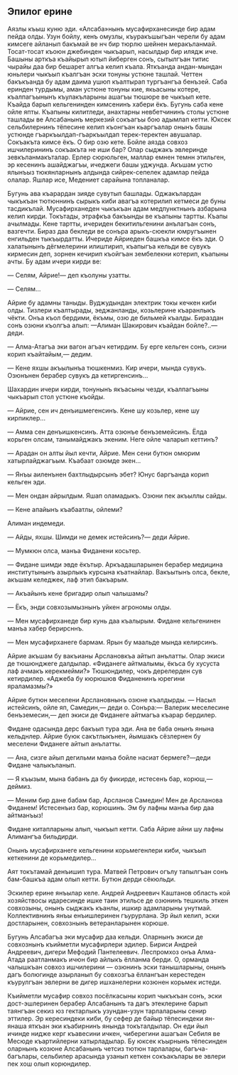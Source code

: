 ## Эпилог ерине

Аязлы къыш куню эди.
«Алсаба»нынъ мусафирханесинде бир адам пейда олды.
Узун бойлу, кенъ омузлы, къуракъшыгъан черели бу адам кимсеге айланып бакъмай ве нч бир тюрлю шейнен меракъланмай.
Тосат-тосат къоюн джебинден чыкъарып, насылдыр бир илядж иче.
Башыны арткъа къайырып ютып йиберген сонъ, сытылгъан титис чырайы даа бир бешарет алгъа келип къала.
Яткъанда андан-мындан юньлери чыкъып къалгъан эски тонуны устюне ташлай.
Четтен бакъкъанда бу адам даима ушюп къалтырап тургъангъа бенъзей.
Саба еринден турдымы, аман устюне тонуны кие, якьасыны котере, къалпагъынынъ къулакъларыны ашагъы тюшюре ве чыкъып кете.
Къайда барып кельгенинден кимсенинъ хабери ёкъ.
Бугунь саба кене ойле япты.
Къапыны килитледи, анахтарны невбетчининъ столы устюне ташлады ве Алсабанынъ меркезий сокъагъы бою адымлап кетти.
Юксек сельбилернинъ тёпесине келип къонгъан кьаргъалар онынъ башы устюнде гъаркъылдап-гъаркъылдап терек-теректен авушалар.
Сокъакъта кимсе ёкъ.
О бир озю кете.
Бойле аязда совхоз ишчилерининъ сокъакъта не иши бар?
Олар сыджакъ эвлеринде зевкъланмакъталар.
Ерлер сюрюльген, маллар емнен темнн этильген, эр кесенинъ ашайджагъы, ичеджеги башы уджунда.
Акъшам устю ялынъыз тюкянларнынъ алдында сийрек-сепелек адамлар пейда олалар.
Яшлар исе, Медениет сарайына топланалар.

Бугунь ава къарардан зияде сувутып башлады.
Оджакълардан чыкъкъан тютюннинъ сырыкъ киби авагъа котерилип кетмеси де буны тасдикълай.
Мусафирханеден чыкъкъан адам медпунктнынъ азбарына келип кирди.
Токътады, этрафкъа бакъынды ве къапыны тартты.
Къапы ачылмады.
Кене тартты, ичериден бекитильгенини анълагъан сонъ, вазгечти.
Бираз даа бекледи ве сонъра арыкъ-сюекли юмругъынен енгильден тыкъырдатты.
Ичериде Айриеден башкъа кимсе ёкъ эди.
О халатынынъ дёгмелерини илиштирип, къапыгъа кельди ве сувукъ кирмесин деп, зорнен кечирип къойгъан зембелекни котерип, къапыны ачты.
Бу адам ичери кирди ве:

— Селям, Айрие!— деп къолуны узатты.

— Селям...

Айрие бу адамны таныды.
Вуджудындан электрик токы кечкен киби олды.
Тизлери къалтырады, эеджанланды, козьлерине къаранлыкъ чёкти.
Онъа къол бердими, ёкъмы, озю де бильмей къалды.
Бираздан сонъ озюни къолгъа алып:
—Алиман Шакирович къайдан бойле?..— деди.

— Алма-Атагъа эки вагон агъач кетирдим.
Бу ерге кельген сонъ, сизни корип къайтайым,— дедим.

— Кене яхшы акъылынъа тюшкенмиз.
Кир ичери, мында сувукъ.
Озюнънен берабер сувукъ да кетиргенсинъ...

Шахардин ичери кирди, тонунынъ якъасыны чезди, къалпагъыны чыкъарып стол устюне къойды.

— Айрие, сен ич денъишмегенсинъ.
Кене шу козьлер, кене шу кирпиклер...

— Амма сен денъишкенсинъ.
Атта озюнъе бенъземейсинъ.
Ёлда корьген олсам, танымайджакъ экеним.
Неге ойле чаларып кеттинъ?

— Арадан он алты йыл кечти, Айрие.
Мен сени бутюн омюрим хатырлайджагъым.
Къабаат озюмде экен...

— Янъы аиленънен бахтлыдырсынъ эбет?
Юнус баргъанда корип кельген эди.

— Мен ондан айрылдым.
Яшап оламадыкъ.
Озюни пек акъыллы сайды.

— Кене апайынъ къабаатлы, ойлеми?

Алиман индемеди.

— Айды, яхшы.
Шимди не демек истейсинъ?— деди Айрие.

— Мумкюн олса, манъа Фиданени косьтер.

— Фидане шимди эвде ёкътыр.
Аркъадашларынен берабер медицина институтынынъ азырлыкъ курсына къатнайлар.
Вакъытынъ олса, бекле, акъшам келеджек, лаф этип бакъарым.

— Акъайынъ кене бригадир олып чалышамы?

— Ёкъ, энди совхозымызнынъ уйкен агрономы олды.

— Мен мусафирханеде бир кунь даа къалырым.
Фидане кельгенинен манъа хабер берирсннъ.

— Мен мусафирханеге бармам.
Ярын бу маальде мында келирсинъ.

Айрие акъшам бу вакъианы Арслановкъа айтып анълатты.
Олар экиси де тюшюнджеге далдылар.
«Фиданеге айтмалымы, ёкъса бу хусуста лаф ачмакъ керекмейми?» Тюшюндилер, чокъ дерелерден сув кетирдилер.
«Аджеба бу кюрюшюв Фиданенинъ юрегини яраламазмы?»

Айрие бутюн меселени Арслановнынъ озюне къалдырды.
— Насыл истейсинъ, ойле яп, Самедин,— деди о.
Сонъра:— Валерик меселесине бенъземесин,— деп экиси де Фиданеге айтмагъа къарар бердилер.

Фидане одасында дерс бакъып тура эди.
Ана ве баба онынъ янына кельднлер.
Айрие буюк сакътлыкънен, йымшакъ сёзлернен бу меселени Фиданеге айтып анълатты.

— Ана, сизге айып дегильми манъа бойле насиат бермеге?—деди Фидане чалыкъланып.

— Я къызым, мына бабанъ да бу фикирде, истесенъ бар, корюш,— деймиз.

— Меним бир дане бабам бар, Арсланов Самедин!
Мен де Арсланова Фиданем!
Истесенъиз бар, корюшинъ.
Эм бу лафны манъа бир даа айтманъыз!

Фидане китапларыны алып, чыкъып кетти.
Саба Айрие айни шу лафны Алимангъа бильдирди.

Онынъ мусафирханеге кельгенини корьмегенлери киби, чыкъып кеткенини де корьмедилер...

Аят токътамай денъишип тура.
Матвей Петрович огълу тапылгъан сонъ бам-башкъа адам олып кетти.
Бутюн дерди сёкюльди.

Эскилер ерине янъылар келе.
Андрей Андреевич Каштанов область кой хозяйствосы идаресинде ишке таин этильсе де озюнинъ тешкиль эткен совхозыны, онынъ сыджакъ къанлы, ишкир адамларыны унутмай.
Коллективнинъ янъы енъишлеринен гъурурлана.
Эр йыл келип, эски достларынен, совхознынъ ветеранларынен корюше.

Бугунь Алсабагъа эки мусафир даа кельди.
Оларнынъ экиси де совхознынъ къийметли мусафирлери эдилер.
Бириси Андрей Андреевич, дигери Мефодий Пантелеевич.
Леспромхоз онъа Алма-Атада раатланмакъ ичюн бир айлыкъ ёлланма берди.
О, орманда чалышкъан совхоз ишчилерини — озюнинъ эски танышларыны, онынъ дагъ болюгинде азырланып бу совхозгъа ёллангъан керестеден къурулгъан эвлерни ве дигер ишханелерни козюнен корьмек истеди.

Къийметли мусафир совхоз посёлкасыны корип чыкъкъан сонъ, эски дост-эшлеринен берабер Алсабанынъ та дагъ этеклерине барып таянгъан секиз юз гектарлыкъ узундан-узун тарлаларыны сенир эттилер.
Эр кересиндеки киби, бу сефер де байыр тёпесиндеки ян-янаша яткъан эки къабирнинъ янында токъталдылар.
Он еди йыл ичинде нидже керг къавесини ичкен, чиберегини ашагъан Себиля ве Месюде къартийлерни хатырладылар.
Бу юксек къырнынъ тёпесинден оларнынъ козюне Алсабанынъ четсиз тютюн тарлалары, багъча-багълары, сельбилер арасында узанып кеткен сокъакълары ве эвлери пек хош олып корюндилер.

